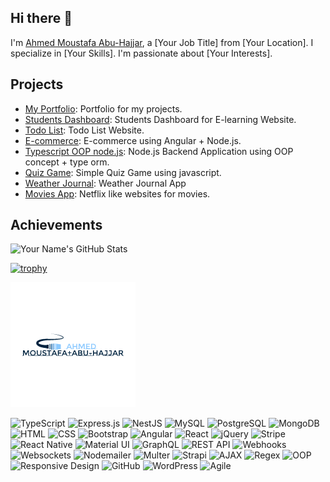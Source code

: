 ## Hi there 👋

I'm [Ahmed Moustafa Abu-Hajjar](https://github.com/your-username), a [Your Job Title] from [Your Location]. I specialize in [Your Skills]. I'm passionate about [Your Interests].

## Projects

- [My Portfolio](https://github.com/Ahmed-M-AbuHajjar/My_Portfolio): Portfolio for my projects.
- [Students Dashboard](https://github.com/Ahmed-M-AbuHajjar/students-dashboard): Students Dashboard for E-learning Website.
- [Todo List](https://github.com/Ahmed-M-AbuHajjar/Todo-list): Todo List Website.
- [E-commerce](https://github.com/Ahmed-M-AbuHajjar/Angular-E-commerce): E-commerce using Angular + Node.js.
- [Typescript OOP node.js](https://github.com/Ahmed-M-AbuHajjar/Typescript-oop-Node.js-simple-app): Node.js Backend Application using OOP concept + type orm.
- [Quiz Game](https://github.com/Ahmed-M-AbuHajjar/Quiz-game): Simple Quiz Game using javascript.
- [Weather Journal](https://github.com/Ahmed-M-AbuHajjar/Weather-Journal): Weather Journal App
- [Movies App](https://github.com/Ahmed-M-AbuHajjar/Movies-App): Netflix like websites for movies.

## Achievements


![Your Name's GitHub Stats](https://github-readme-stats.vercel.app/api?username=Ahmed-M-Abuhajjar&show_icons=true&hide_title=true&hide=prs&count_private=true&include_all_commits=true&hide_border=true&theme=dark)

[![trophy](https://github-profile-trophy.vercel.app/?username=Ahmed-M-Abuhajjar)](https://github.com/Ahmed-M-Abuhajjar/github-profile-trophy)

![Banner](https://raw.githubusercontent.com/Ahmed-M-AbuHajjar/Ahmed-M-Abuhajjar/master/banner.png)

![TypeScript](https://img.shields.io/badge/-TypeScript-3178C6?logo=typescript&logoColor=ffffff)
![Express.js](https://img.shields.io/badge/-Express.js-000000?logo=express&logoColor=ffffff)
![NestJS](https://img.shields.io/badge/-NestJS-E0234E?logo=nestjs&logoColor=ffffff)
![MySQL](https://img.shields.io/badge/-MySQL-4479A1?logo=mysql&logoColor=ffffff)
![PostgreSQL](https://img.shields.io/badge/-PostgreSQL-4169E1?logo=postgresql&logoColor=ffffff)
![MongoDB](https://img.shields.io/badge/-MongoDB-47A248?logo=mongodb&logoColor=ffffff)
![HTML](https://img.shields.io/badge/-HTML-E34F26?logo=html5&logoColor=ffffff)
![CSS](https://img.shields.io/badge/-CSS-1572B6?logo=css3&logoColor=ffffff)
![Bootstrap](https://img.shields.io/badge/-Bootstrap-563D7C?logo=bootstrap&logoColor=ffffff)
![Angular](https://img.shields.io/badge/-Angular-DD0031?logo=angular&logoColor=ffffff)
![React](https://img.shields.io/badge/-React-61DAFB?logo=react&logoColor=000000)
![jQuery](https://img.shields.io/badge/-jQuery-0769AD?logo=jquery&logoColor=ffffff)
![Stripe](https://img.shields.io/badge/-Stripe-6772E5?logo=stripe&logoColor=ffffff)
![React Native](https://img.shields.io/badge/-React%20Native-20232A?logo=react&logoColor=61DAFB)
![Material UI](https://img.shields.io/badge/-Material%20UI-0081CB?logo=material-ui&logoColor=ffffff)
![GraphQL](https://img.shields.io/badge/-GraphQL-E434C1?logo=graphql&logoColor=ffffff)
![REST API](https://img.shields.io/badge/-REST%20API-007ACC?logo=api&logoColor=ffffff)
![Webhooks](https://img.shields.io/badge/-Webhooks-000000?logo=webhooks&logoColor=ffffff)
![Websockets](https://img.shields.io/badge/-Websockets-000000?logo=websockets&logoColor=ffffff)
![Nodemailer](https://img.shields.io/badge/-Nodemailer-00B2FF?logo=nodemailer&logoColor=ffffff)
![Multer](https://img.shields.io/badge/-Multer-6C2B5F?logo=multer&logoColor=ffffff)
![Strapi](https://img.shields.io/badge/-Strapi-2E7EEA?logo=strapi&logoColor=ffffff)
![AJAX](https://img.shields.io/badge/-AJAX-0099FF?logo=ajax&logoColor=ffffff)
![Regex](https://img.shields.io/badge/-Regex-000000?logo=regex&logoColor=ffffff)
![OOP](https://img.shields.io/badge/-OOP-000000?logo=oop&logoColor=ffffff)
![Responsive Design](https://img.shields.io/badge/-Responsive%20Design-FF5722?logo=responsive&logoColor=ffffff)
![GitHub](https://img.shields.io/badge/-GitHub-181717?logo=github&logoColor=ffffff)
![WordPress](https://img.shields.io/badge/-WordPress-21759B?logo=wordpress&logoColor=ffffff)
![Agile](https://img.shields.io/badge/-Agile-00B2FF?logo=agile&logoColor=ffffff)
